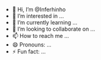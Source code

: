 - 👋 Hi, I’m @Inferhinho
- 👀 I’m interested in ...
- 🌱 I’m currently learning ...
- 💞️ I’m looking to collaborate on ...
- 📫 How to reach me ...
- 😄 Pronouns: ...
- ⚡ Fun fact: ...

<!---
Inferhinho/Inferhinho is a ✨ special ✨ repository because its `README.md` (this file) appears on your GitHub profile.
You can click the Preview link to take a look at your changes.
--->

